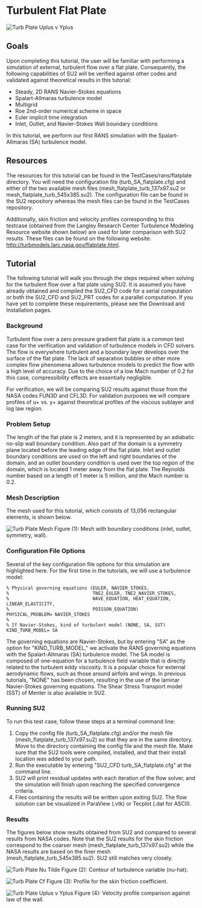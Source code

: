 Turbulent Flat Plate
=====


![Turb Plate Uplus v Yplus](images/turb_plate_uplus_vs_yplus.png)

## Goals

Upon completing this tutorial, the user will be familiar with performing a simulation of external, turbulent flow over a flat plate. Consequently, the following capabilities of SU2 will be verified against other codes and validated against theoretical results in this tutorial:
- Steady, 2D RANS Navier-Stokes equations 
- Spalart-Allmaras turbulence model
- Multigrid
- Roe 2nd-order numerical scheme in space
- Euler implicit time integration
- Inlet, Outlet, and Navier-Stokes Wall boundary conditions

In this tutorial, we perform our first RANS simulation with the Spalart-Allmaras (SA) turbulence model.

## Resources

The resources for this tutorial can be found in the TestCases/rans/flatplate directory. You will need the configuration file (turb_SA_flatplate.cfg) and either of the two available mesh files (mesh_flatplate_turb_137x97.su2 or mesh_flatplate_turb_545x385.su2). The configuration file can be found in the SU2 repository whereas the mesh files can be found in the TestCases repository.

Additionally, skin friction and velocity profiles corresponding to this testcase (obtained from the Langley Research Center Turbulence Modeling Resource website shown below) are used for later comparison with SU2 results. These files can be found on the following website: http://turbmodels.larc.nasa.gov/flatplate.html.

## Tutorial

The following tutorial will walk you through the steps required when solving for the turbulent flow over a flat plate using SU2. It is assumed you have already obtained and compiled the SU2_CFD code for a serial computation or both the SU2_CFD and SU2_PRT codes for a parallel computation. If you have yet to complete these requirements, please see the Download and Installation pages.

### Background

Turbulent flow over a zero pressure gradient flat plate is a common test case for the verification and validation of turbulence models in CFD solvers. The flow is everywhere turbulent and a boundary layer develops over the surface of the flat plate. The lack of separation bubbles or other more complex flow phenomena allows turbulence models to predict the flow with a high level of accuracy. Due to the choice of a low Mach number of 0.2 for this case, compressibility effects are essentially negligible. 

For verification, we will be comparing SU2 results against those from the NASA codes FUN3D and CFL3D. For validation purposes we will compare profiles of u+ vs. y+ against theoretical profiles of the viscous sublayer and log law region.  

### Problem Setup

The length of the flat plate is 2 meters, and it is represented by an adiabatic no-slip wall boundary condition. Also part of the domain is a symmetry plane located before the leading edge of the flat plate. Inlet and outlet boundary conditions are used on the left and right boundaries of the domain, and an outlet boundary condition is used over the top region of the domain, which is located 1 meter away from the flat plate. The Reynolds number based on a length of 1 meter is 5 million, and the Mach number is 0.2. 

### Mesh Description

The mesh used for this tutorial, which consists of 13,056 rectangular elements, is shown below.

![Turb Plate Mesh](images/turb_plate_mesh_bcs.png)
Figure (1): Mesh with boundary conditions (inlet, outlet, symmetry, wall).

### Configuration File Options

Several of the key configuration file options for this simulation are highlighted here. For the first time in the tutorials, we will use a turbulence model:
```
% Physical governing equations (EULER, NAVIER_STOKES,
%                               TNE2_EULER, TNE2_NAVIER_STOKES,
%                               WAVE_EQUATION, HEAT_EQUATION, LINEAR_ELASTICITY,
%                               POISSON_EQUATION)
PHYSICAL_PROBLEM= NAVIER_STOKES
%
% If Navier-Stokes, kind of turbulent model (NONE, SA, SST)
KIND_TURB_MODEL= SA
```
The governing equations are Navier-Stokes, but by entering "SA" as the option for "KIND_TURB_MODEL," we activate the RANS governing equations with the Spalart-Allmaras (SA) turbulence model. The SA model is composed of one-equation for a turbulence field variable that is directly related to the turbulent eddy viscosity. It is a popular choice for external aerodynamic flows, such as those around airfoils and wings. In previous tutorials, "NONE" has been chosen, resulting in the use of the laminar Navier-Stokes governing equations. The Shear Stress Transport model (SST) of Menter is also available in SU2.

### Running SU2

To run this test case, follow these steps at a terminal command line:
 1. Copy the config file (turb_SA_flatplate.cfg) and/or the mesh file (mesh_flatplate_turb_137x97.su2) so that they are in the same directory. Move to the directory containing the config file and the mesh file. Make sure that the SU2 tools were compiled, installed, and that their install location was added to your path.
 2. Run the executable by entering "SU2_CFD turb_SA_flatplate.cfg" at the command line.
 3. SU2 will print residual updates with each iteration of the flow solver, and the simulation will finish upon reaching the specified convergence criteria.
 4. Files containing the results will be written upon exiting SU2. The flow solution can be visualized in ParaView (.vtk) or Tecplot (.dat for ASCII).

### Results

The figures below show results obtained from SU2 and compared to several results from NASA codes. Note that the SU2 results for the skin friction correspond to the coarser mesh (mesh_flatplate_turb_137x97.su2) while the NASA results are based on the finer mesh (mesh_flatplate_turb_545x385.su2). SU2 still matches very closely.

![Turb Plate Nu Tilde](images/turb_plate_nu_tilde.png)
Figure (2): Contour of turbulence variable (nu-hat).

![Turb Plate Cf](images/turb_plate_skin_friction.png)
Figure (3): Profile for the skin friction coefficient. 

![Turb Plate Uplus v Yplus](images/turb_plate_uplus_vs_yplus.png)
Figure (4): Velocity profile comparison against law of the wall.
